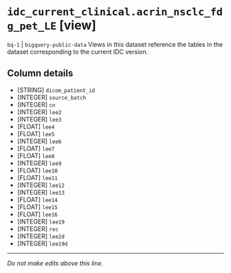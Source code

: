 # `idc_current_clinical.acrin_nsclc_fdg_pet_LE` [view]
`bq-1` | `bigquery-public-data`
Views in this dataset reference the tables in the dataset corresponding to the current IDC version.

## Column details
* [STRING]    `dicom_patient_id`
* [INTEGER]   `source_batch`
* [INTEGER]   `cn`
* [INTEGER]   `lee2`
* [INTEGER]   `lee3`
* [FLOAT]     `lee4`
* [FLOAT]     `lee5`
* [INTEGER]   `lee6`
* [FLOAT]     `lee7`
* [FLOAT]     `lee8`
* [INTEGER]   `lee9`
* [FLOAT]     `lee10`
* [FLOAT]     `lee11`
* [INTEGER]   `lee12`
* [INTEGER]   `lee13`
* [FLOAT]     `lee14`
* [FLOAT]     `lee15`
* [FLOAT]     `lee16`
* [INTEGER]   `lee19`
* [INTEGER]   `rec`
* [INTEGER]   `lee2d`
* [INTEGER]   `lee19d`

-------------------------------------------------------------------------------
*Do not make edits above this line.*
